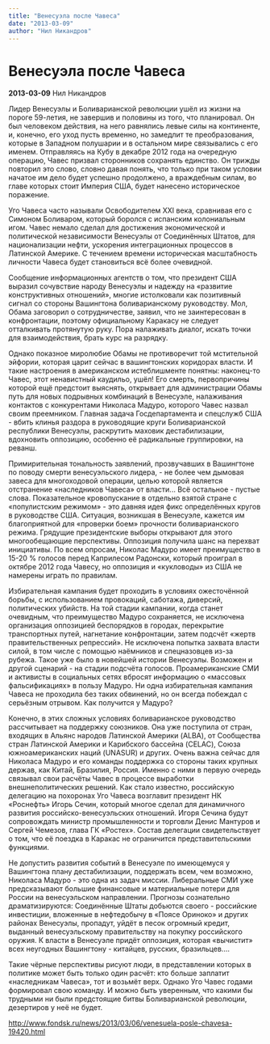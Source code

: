 ```yaml
---
title: "Венесуэла после Чавеса"
date: "2013-03-09"
author: "Нил Никандров"
---
```


# Венесуэла после Чавеса

**2013-03-09** Нил Никандров

Лидер Венесуэлы и Боливарианской  революции ушёл из жизни на пороге 59-летия, не завершив и половины из  того, что планировал. Он был человеком действия, на него равнялись левые  силы на континенте, и, конечно, его уход пусть временно, но замедлит те  преобразования, которые в Западном полушарии и в остальном мире  связывались с его именем. Отправляясь на Кубу в декабре 2012 года на  очередную операцию, Чавес призвал сторонников сохранять единство. Он  трижды повторил это слово, словно давая понять, что только при таком  условии начатое им дело будет успешно продолжено, а враждебным силам, во  главе которых стоит Империя США, будет нанесено историческое поражение.

Уго Чавеса часто называли Освободителем XXI века, сравнивая его с  Симоном Боливаром, который боролся с испанским колониальным игом. Чавес  немало сделал для достижения экономической и политической независимости  Венесуэлы от Соединённых Штатов, для национализации нефти, ускорения  интеграционных процессов в Латинской Америке. С течением времени  историческая масштабность личности Чавеса будет становиться всё более  очевидной. 

Сообщение информационных агентств о том, что президент США выразил  сочувствие народу Венесуэлы и надежду на «развитие конструктивных  отношений», многие истолковали как позитивный сигнал со стороны  Вашингтона боливарианскому руководству. Мол, Обама заговорил о  сотрудничестве, заявил, что не заинтересован в конфронтации, поэтому  официальному Каракасу не следует отталкивать протянутую руку. Пора  налаживать диалог, искать точки для взаимодействия, брать курс на  разрядку. 

Однако показное миролюбие Обамы не противоречит той мстительной  эйфории, которая царит сейчас в вашингтонских коридорах власти. И такие  настроения в американском истеблишменте понятны: наконец-то Чавес, этот  ненавистный каудильо, ушёл! Его смерть, первопричины которой ещё  предстоит выяснять, открывает для администрации Обамы путь для новых  подрывных комбинаций в Венесуэле, налаживания контактов с конкурентами  Николаса Мадуро, которого Чавес назвал своим преемником. Главная задача  Госдепартамента и спецслужб США - вбить клинья раздора в руководящие  круги Боливарианской республики Венесуэлы, раскрутить маховик  дестабилизации, вдохновить оппозицию, особенно её радикальные  группировки, на реванш. 

Примирительная тональность заявлений, прозвучавших в Вашингтоне по  поводу смерти венесуэльского лидера, - не более чем дымовая завеса для  многоходовой операции, целью которой является отстранение «наследников  Чавеса» от власти... Всё остальное - пустые слова. Показательное  кровопускание в отдельно взятой стране с «популистским режимом» - это  давняя идея фикс определённых кругов в руководстве США. Ситуация,  возникшая в Венесуэле, кажется им благоприятной для «проверки боем»  прочности боливарианского режима. Грядущие президентские выборы  открывают для этого многообещающие перспективы. Оппозиция получила шанс  на перехват инициативы. По всем опросам, Николас Мадуро имеет  преимущество в 15-20 % голосов перед Каприлесом Радонски, который  проиграл в октябре 2012 года Чавесу, но оппозиция и «кукловоды» из США  не намерены играть по правилам. 

Избирательная кампания будет проходить в условиях ожесточённой борьбы, с  использованием провокаций, саботажа, диверсий, политических убийств. На  той стадии кампании, когда станет очевидным, что преимущество Мадуро  сохраняется, не исключена организация оппозицией беспорядков в городах,  перекрытие транспортных путей, нагнетание конфронтации, затем подсчёт  «жертв правительственных репрессий». Не исключена попытка захвата власти  силой, в том числе с помощью наёмников и спецназовцев из-за рубежа.  Такое уже было в новейшей истории Венесуэлы. Возможен и другой сценарий -  на стадии подсчёта голосов. Проамериканские СМИ и активисты в  социальных сетях вбросят информацию о «массовых фальсификациях» в пользу  Мадуро. Ни одна избирательная кампания Чавеса не проходила без таких  обвинений, но он всегда побеждал с серьёзным отрывом. Как получится у  Мадуро?

Конечно, в этих сложных условиях боливарианское руководство  рассчитывает на поддержку союзников. Она уже поступила от стран,  входящих в Альянс народов Латинской Америки (ALBA), от Сообщества стран  Латинской Америки и Карибского бассейна (CELAC), Союза южноамериканских  наций (UNASUR) и других. Очень важна сейчас для Николаса Мадуро и его  команды поддержка со стороны таких крупных держав, как Китай, Бразилия,  Россия. Именно с ними в первую очередь связывал свои расчёты Чавес в  процессе выработки внешнеполитических решений. Как стало известно,  российскую делегацию на похоронах Уго Чавеса возглавит президент НК  «Роснефть» Игорь Сечин, который многое сделал для динамичного развития  российско-венесуэльских отношений. Игоря Сечина будут сопровождать  министр промышленности и торговли Денис Мантуров и Сергей Чемезов, глава  ГК «Ростех». Состав делегации свидетельствует о том, что её поездка в  Каракас не ограничится представительскими функциями. 

Не допустить развития событий в Венесуэле по имеющемуся у Вашингтона  плану дестабилизации, поддержать всем, чем возможно, Николаса Мадуро -  это одна из задач миссии. Либеральные СМИ уже предсказывают большие  финансовые и материальные потери для России на венесуэльском  направлении. Прогнозы сознательно драматизируются: Соединённые Штаты  добьются своего - российские инвестиции, вложенные в нефтедобычу в  «Поясе Ориноко» и других районах Венесуэлы, пропадут, уйдёт в песок  огромный кредит, выданный венесуэльскому правительству на покупку  российского оружия. К власти в Венесуэле придёт оппозиция, которая  «вычистит» всех неугодных Вашингтону - китайцев, русских,  бразильцев.... 

Такие чёрные перспективы рисуют люди, в представлении которых в  политике может быть только один расчёт: кто больше заплатит «наследникам  Чавеса», тот и возьмёт верх. Однако Уго Чавес годами формировал свою  команду. И можно быть уверенным, что какими бы трудными ни были  предстоящие битвы Боливарианской революции, дезертиров у неё не будет.

http://www.fondsk.ru/news/2013/03/06/venesuela-posle-chavesa-19420.html